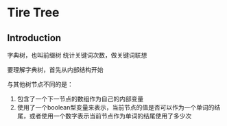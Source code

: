 # Tire Tree

## Introduction

字典树，也叫前缀树
统计关键词次数，做关键词联想

要理解字典树，首先从内部结构开始

与其他树节点不同的是：

1. 包含了一个下一节点的数组作为自己的内部变量
2. 使用了一个boolean型变量来表示，当前节点的值是否可以作为一个单词的结尾，或者使用一个数字表示当前节点作为单词的结尾使用了多少次
